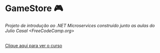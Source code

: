 # GameStore 🎮

###### Projeto de introdução ao .NET Microservices construído junto as aulas do Julio Casal <FreeCodeCamp.org>

[Clique aqui para ver o curso](https://www.youtube.com/watch?v=CqCDOosvZIk)

